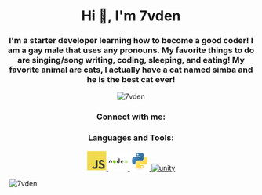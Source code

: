 <h1 align="center">Hi 👋, I'm 7vden</h1>
<h3 align="center">I'm a starter developer learning how to become a good coder! I am a gay male that uses any pronouns. My favorite things to do are singing/song writing, coding, sleeping, and eating! My favorite animal are cats, I actually have a cat named simba and he is the best cat ever!</h3>

<p align="center"> <img src="https://komarev.com/ghpvc/?username=7vden&label=Profile%20views&color=0e75b6&style=flat" alt="7vden" /> </p>

<h3 align="center">Connect with me:</h3>
<p align="center">
</p>

<h3 align="center">Languages and Tools:</h3>
<p align="center"> <a href="https://developer.mozilla.org/en-US/docs/Web/JavaScript" target="_blank" rel="noreferrer"> <img src="https://raw.githubusercontent.com/devicons/devicon/master/icons/javascript/javascript-original.svg" alt="javascript" width="40" height="40"/> </a> <a href="https://nodejs.org" target="_blank" rel="noreferrer"> <img src="https://raw.githubusercontent.com/devicons/devicon/master/icons/nodejs/nodejs-original-wordmark.svg" alt="nodejs" width="40" height="40"/> </a> <a href="https://www.python.org" target="_blank" rel="noreferrer"> <img src="https://raw.githubusercontent.com/devicons/devicon/master/icons/python/python-original.svg" alt="python" width="40" height="40"/> </a> <a href="https://unity.com/" target="_blank" rel="noreferrer"> <img src="https://www.vectorlogo.zone/logos/unity3d/unity3d-icon.svg" alt="unity" width="40" height="40"/> </a> </p>

<p>&nbsp;<img align="center" src="https://github-readme-stats.vercel.app/api?username=7vden&show_icons=true&locale=en" alt="7vden" /></p>
